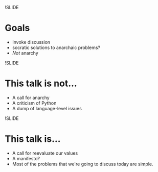 !SLIDE
# Goals
- Invoke discussion
- socratic solutions to anarchaic problems?
- *Not* anarchy

!SLIDE
# This talk is not...
- A call for anarchy
- A criticism of Python
- A dump of language-level issues

!SLIDE
# This talk is...

- A call for reevaluate our values
- A manifesto?
- Most of the problems that we're going to discuss today are simple.
